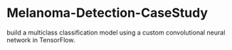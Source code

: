 # Melanoma-Detection-CaseStudy
build a multiclass classification model using a custom convolutional neural network in TensorFlow. 
